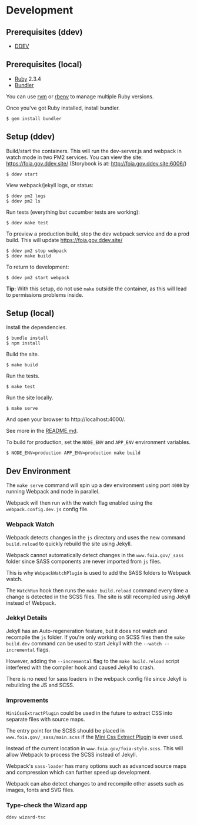 # Development

## Prerequisites (ddev)

* [DDEV](https://ddev.readthedocs.io/en/stable/)


## Prerequisites (local)

* [Ruby](https://www.ruby-lang.org/en/) 2.3.4
* [Bundler](https://bundler.io/)

You can use [rvm](https://rvm.io/) or [rbenv](https://github.com/rbenv/rbenv) to manage
multiple Ruby versions.

Once you've got Ruby installed, install bundler.

    $ gem install bundler


## Setup (ddev)

Build/start the containers. This will run the dev-server.js and webpack in watch mode in two PM2 services. You can view the site: https://foia.gov.ddev.site/ (Storybook is at: http://foia.gov.ddev.site:6006/)

    $ ddev start

View webpack/jekyll logs, or status:

    $ ddev pm2 logs
    $ ddev pm2 ls

Run tests (everything but cucumber tests are working):

    $ ddev make test

To preview a production build, stop the dev webpack service and do a prod build. This will update https://foia.gov.ddev.site/

    $ ddev pm2 stop webpack
    $ ddev make build

To return to development:

    $ ddev pm2 start webpack

**Tip:** With this setup, do not use `make` outside the container, as this will lead to permissions problems inside.

## Setup (local)

Install the dependencies.

    $ bundle install
    $ npm install

Build the site.

    $ make build

Run the tests.

    $ make test

Run the site locally.

    $ make serve

And open your browser to http://localhost:4000/.

See more in the [README.md](www.foia.gov/README.md).

To build for production, set the `NODE_ENV` and `APP_ENV` environment variables.

    $ NODE_ENV=production APP_ENV=production make build


## Dev Environment

The `make serve` command will spin up a dev environment using port `4000` by running Webpack and node in parallel. 

Webpack will then run with the watch flag enabled using the `webpack.config.dev.js` config file.

### Webpack Watch

Webpack detects changes in the `js` directory and uses the new command `build.reload` to quickly rebuild the site using Jekyll.

Webpack cannot automatically detect changes in the `www.foia.gov/_sass` folder since SASS components are never imported from `js` files.

This is why `WebpackWatchPlugin` is used to add the SASS folders to Webpack watch.

The `WatchRun` hook then runs the `make build.reload` command every time a change is detected in the SCSS files.  The site is still recompiled using Jekyll instead of Webpack.

### Jekkyl Details 

Jekyll has an Auto-regeneration feature, but it does not watch and recompile the `js` folder.  If you're only working on SCSS files then the `make build.dev` command can be used to start Jekyll with the `--watch --incremental` flags.

However, adding the `--incremental` flag to the `make build.reload` script interfered with the compiler hook and caused Jekyll to crash.

There is no need for sass loaders in the webpack config file since Jekyll is rebuilding the JS and SCSS.

### Improvements

`MiniCssExtractPlugin` could be used in the future to extract CSS into separate files with source maps.

The entry point for the SCSS should be placed in `www.foia.gov/_sass/main.scss` if the [Mini Css Extract Plugin](https://webpack.js.org/plugins/mini-css-extract-plugin/) is ever used.

Instead of the current location in `www.foia.gov/foia-style.scss`.  This will allow Webpack to process the SCSS instead of Jekyll.

Webpack's `sass-loader` has many options such as advanced source maps and compression which can further speed up development.

Webpack can also detect changes to and recompile other assets such as images, fonts and SVG files.

### Type-check the Wizard app

```
ddev wizard-tsc
```
